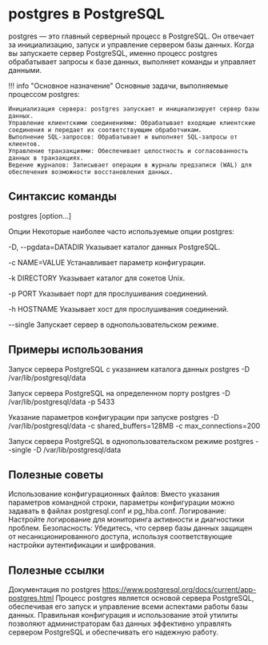 # postgres в PostgreSQL
postgres — это главный серверный процесс в PostgreSQL. Он отвечает за инициализацию, запуск и управление сервером базы данных. Когда вы запускаете сервер PostgreSQL, именно процесс postgres обрабатывает запросы к базе данных, выполняет команды и управляет данными.

!!! info "Основное назначение"
    Основные задачи, выполняемые процессом postgres:

    Инициализация сервера: postgres запускает и инициализирует сервер базы данных.
    Управление клиентскими соединениями: Обрабатывает входящие клиентские соединения и передает их соответствующим обработчикам.
    Выполнение SQL-запросов: Обрабатывает и выполняет SQL-запросы от клиентов.
    Управление транзакциями: Обеспечивает целостность и согласованность данных в транзакциях.
    Ведение журналов: Записывает операции в журналы предзаписи (WAL) для обеспечения возможности восстановления данных.

## Синтаксис команды
postgres [option...]

Опции
Некоторые наиболее часто используемые опции postgres:

-D, --pgdata=DATADIR
Указывает каталог данных PostgreSQL.

-c NAME=VALUE
Устанавливает параметр конфигурации.

-k DIRECTORY
Указывает каталог для сокетов Unix.

-p PORT
Указывает порт для прослушивания соединений.

-h HOSTNAME
Указывает хост для прослушивания соединений.

--single
Запускает сервер в однопользовательском режиме.

## Примеры использования

Запуск сервера PostgreSQL с указанием каталога данных
postgres -D /var/lib/postgresql/data

Запуск сервера PostgreSQL на определенном порту
postgres -D /var/lib/postgresql/data -p 5433

Указание параметров конфигурации при запуске
postgres -D /var/lib/postgresql/data -c shared_buffers=128MB -c max_connections=200

Запуск сервера PostgreSQL в однопользовательском режиме
postgres --single -D /var/lib/postgresql/data

## Полезные советы
Использование конфигурационных файлов: Вместо указания параметров командной строки, параметры конфигурации можно задавать в файлах postgresql.conf и pg_hba.conf.
Логирование: Настройте логирование для мониторинга активности и диагностики проблем.
Безопасность: Убедитесь, что сервер базы данных защищен от несанкционированного доступа, используя соответствующие настройки аутентификации и шифрования.

## Полезные ссылки
Документация по postgres
https://www.postgresql.org/docs/current/app-postgres.html
Процесс postgres является основой сервера PostgreSQL, обеспечивая его запуск и управление всеми аспектами работы базы данных. Правильная конфигурация и использование этой утилиты позволяют администраторам баз данных эффективно управлять сервером PostgreSQL и обеспечивать его надежную работу.